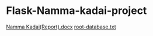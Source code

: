# Flask-Namma-kadai-project
[Namma Kadai(Report).docx](https://github.com/ravibharathi656/Flask-Namma-kadai-project/files/12418799/Namma.Kadai.Report.docx)
[root-database.txt](https://github.com/ravibharathi656/Flask-Namma-kadai-project/files/12418804/root-database.txt)
